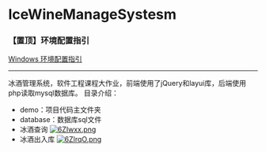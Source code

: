 # IceWineManageSystesm
### 【置顶】环境配置指引

[Windows 环境配置指引](doc/env_windows.md)

---------------------------

冰酒管理系统，软件工程课程大作业，前端使用了jQuery和layui库，后端使用php读取mysql数据库。
目录介绍：

- demo：项目代码主文件夹
- database：数据库sql文件
- 冰酒查询
[![6ZIwxx.png](https://s3.ax1x.com/2021/03/04/6ZIwxx.png)](https://imgtu.com/i/6ZIwxx)
- 冰酒出入库
[![6ZIrqO.png](https://s3.ax1x.com/2021/03/04/6ZIrqO.png)](https://imgtu.com/i/6ZIrqO)
